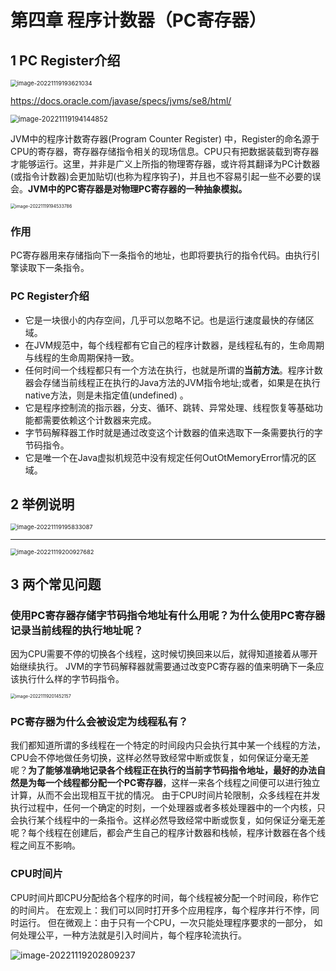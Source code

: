 # 第四章 程序计数器（PC寄存器）

## 1 PC Register介绍

<img src="C:\Users\ASUS\AppData\Roaming\Typora\typora-user-images\image-20221119193621034.png" alt="image-20221119193621034" style="zoom:67%;" />

https://docs.oracle.com/javase/specs/jvms/se8/html/ 

<img src="C:\Users\ASUS\AppData\Roaming\Typora\typora-user-images\image-20221119194144852.png" alt="image-20221119194144852" style="zoom: 80%;" />

JVM中的程序计数寄存器(Program Counter Register) 中，Register的命名源于CPU的寄存器，寄存器存储指令相关的现场信息。CPU只有把数据装载到寄存器才能够运行。这里，并非是广义上所指的物理寄存器，或许将其翻译为PC计数器(或指令计数器)会更加贴切(也称为程序钩子)，并且也不容易引起一些不必要的误会。**JVM中的PC寄存器是对物理PC寄存器的一种抽象模拟。**

<img src="C:\Users\ASUS\AppData\Roaming\Typora\typora-user-images\image-20221119194533786.png" alt="image-20221119194533786" style="zoom: 50%;" />

### 作用

PC寄存器用来存储指向下一条指令的地址，也即将要执行的指令代码。由执行引擎读取下一条指令。

### PC Register介绍

* 它是一块很小的内存空间，几乎可以忽略不记。也是运行速度最快的存储区域。
* 在JVM规范中，每个线程都有它自己的程序计数器，是线程私有的，生命周期与线程的生命周期保持一致。
* 任何时间一个线程都只有一个方法在执行，也就是所谓的**当前方法**。程序计数器会存储当前线程正在执行的Java方法的JVM指令地址;或者，如果是在执行native方法，则是未指定值(undefined) 。
* 它是程序控制流的指示器，分支、循环、跳转、异常处理、线程恢复等基础功能都需要依赖这个计数器来完成。
* 字节码解释器工作时就是通过改变这个计数器的值来选取下一条需要执行的字节码指令。
* 它是唯一个在Java虚拟机规范中没有规定任何OutOtMemoryError情况的区域。

## 2 举例说明

<img src="C:\Users\ASUS\AppData\Roaming\Typora\typora-user-images\image-20221119195833087.png" alt="image-20221119195833087" style="zoom:67%;" />

------

<img src="C:\Users\ASUS\AppData\Roaming\Typora\typora-user-images\image-20221119200927682.png" alt="image-20221119200927682" style="zoom:67%;" />

## 3 两个常见问题

### **使用PC寄存器存储字节码指令地址有什么用呢？为什么使用PC寄存器记录当前线程的执行地址呢？**

因为CPU需要不停的切换各个线程，这时候切换回来以后，就得知道接着从哪开始继续执行。
JVM的字节码解释器就需要通过改变PC寄存器的值来明确下一条应该执行什么样的字节码指令。

<img src="C:\Users\ASUS\AppData\Roaming\Typora\typora-user-images\image-20221119201452157.png" alt="image-20221119201452157" style="zoom:50%;" />

### PC寄存器为什么会被设定为线程私有？

我们都知道所谓的多线程在一个特定的时间段内只会执行其中某一个线程的方法，CPU会不停地做任务切换，这样必然导致经常中断或恢复，如何保证分毫无差呢？**为了能够准确地记录各个线程正在执行的当前字节码指令地址，最好的办法自然是为每一个线程都分配一个PC寄存器**，这样一来各个线程之间便可以进行独立计算，从而不会出现相互干扰的情况。
由于CPU时间片轮限制，众多线程在并发执行过程中，任何一个确定的时刻，一个处理器或者多核处理器中的一个内核，只会执行某个线程中的一条指令。这样必然导致经常中断或恢复，如何保证分毫无差呢？每个线程在创建后，都会产生自己的程序计数器和栈帧，程序计数器在各个线程之间互不影响。

### CPU时间片

CPU时间片即CPU分配给各个程序的时间，每个线程被分配一个时间段，称作它的时间片。
在宏观上：我们可以同时打开多个应用程序，每个程序并行不悖，同时运行。
但在微观上：由于只有一个CPU，一次只能处理程序要求的一部分，
如何处理公平，一种方法就是引入时间片，每个程序轮流执行。

![image-20221119202809237](C:\Users\ASUS\AppData\Roaming\Typora\typora-user-images\image-20221119202809237.png)